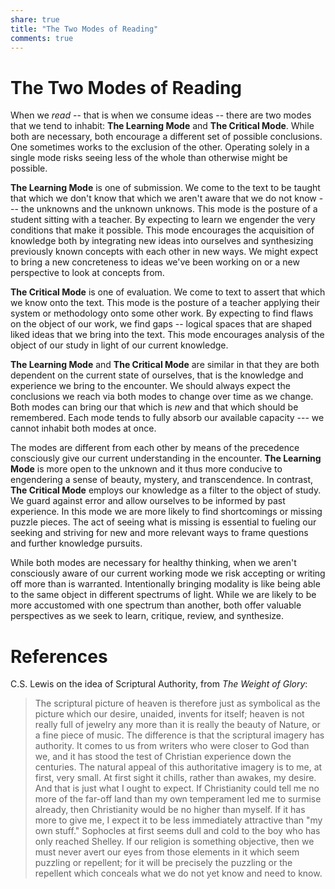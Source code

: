 ```yaml
---  
share: true  
title: "The Two Modes of Reading"  
comments: true  
---  
```

  
# The Two Modes of Reading  
When we *read* -- that is when we consume ideas -- there are two modes that we tend to inhabit: **The Learning Mode** and **The Critical Mode**. While both are necessary, both encourage a different set of possible conclusions. One sometimes works to the exclusion of the other. Operating solely in a single mode risks seeing less of the whole than otherwise might be possible.  
  
**The Learning Mode** is one of submission. We come to the text to be taught that which we don't know that which we aren't aware that we do not know --- the unknowns and the unknown unknows. This mode is the posture of a student sitting with a teacher. By expecting to learn we engender the very conditions that make it possible. This mode encourages the acquisition of knowledge both by integrating new ideas into ourselves and synthesizing previously known concepts with each other in new ways. We might expect to bring a new concreteness to ideas we've been working on or a new perspective to look at concepts from.  
  
**The Critical Mode** is one of evaluation. We come to text to assert that which we know onto the text. This mode is the posture of a teacher applying their system or methodology onto some other work. By expecting to find flaws on the object of our work, we find gaps -- logical spaces that are shaped liked ideas that we bring into the text. This mode encourages analysis of the object of our study in light of our current knowledge.  
  
**The Learning Mode** and **The Critical Mode** are similar in that they are both dependent on the current state of ourselves, that is the knowledge and experience we bring to the encounter. We should always expect the conclusions we reach via both modes to change over time as we change. Both modes can bring our that which is *new* and that which should be remembered. Each mode tends to fully absorb our available capacity --- we cannot inhabit both modes at once.  
  
The modes are different from each other by means of the precedence consciously give our current understanding in the encounter. **The Learning Mode** is more open to the unknown and it thus more conducive to engendering a sense of beauty, mystery, and transcendence. In contrast, **The Critical Mode** employs our knowledge as a filter to the object of study. We guard against error and allow ourselves to be informed by past experience. In this mode we are more likely to find shortcomings or missing puzzle pieces. The act of seeing what is missing is essential to fueling our seeking and striving for new and more relevant ways to frame questions and further knowledge pursuits.  
  
While both modes are necessary for healthy thinking, when we aren't consciously aware of our current working mode we risk accepting or writing off more than is warranted. Intentionally bringing modality is like being able to the same object in different spectrums of light. While we are likely to be more accustomed with one spectrum than another, both offer valuable perspectives as we seek to learn, critique, review, and synthesize.     
  
# References  
  
C.S. Lewis on the idea of Scriptural Authority, from *The Weight of Glory*:  
  
> The scriptural picture of heaven is therefore just as symbolical as the picture which our desire, unaided, invents for itself; heaven is not really full of jewelry any more than it is really the beauty of Nature, or a fine piece of music. The difference is that the scriptural imagery has authority. It comes to us from writers who were closer to God than we, and it has stood the test of Christian experience down the centuries. The natural appeal of this authoritative imagery is to me, at first, very small. At first sight it chills, rather than awakes, my desire. And that is just what I ought to expect. If Christianity could tell me no more of the far-off land than my own temperament led me to surmise already, then Christianity would be no higher than myself. If it has more to give me, I expect it to be less immediately attractive than "my own stuff." Sophocles at first seems dull and cold to the boy who has only reached Shelley. If our religion is something objective, then we must never avert our eyes from those elements in it which seem puzzling or repellent; for it will be precisely the puzzling or the repellent which conceals what we do not yet know and need to know.